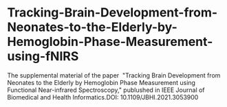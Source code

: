 # Tracking-Brain-Development-from-Neonates-to-the-Elderly-by-Hemoglobin-Phase-Measurement-using-fNIRS
The supplemental material of the paper  "Tracking Brain Development from Neonates to the Elderly by Hemoglobin Phase Measurement using Functional Near-infrared Spectroscopy," publushed in IEEE Journal of Biomedical and Health Informatics.DOI: 10.1109/JBHI.2021.3053900
